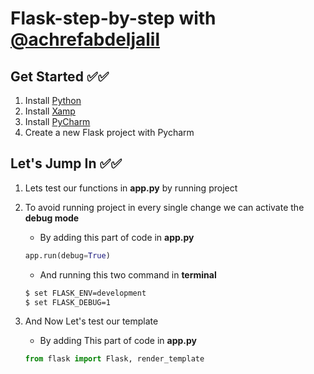# Flask-step-by-step  with  [@achrefabdeljalil](https://www.linkedin.com/in/achref-abdeljalil-179aa5136)



## Get Started ✅✅

1. Install [Python](https://www.python.org/downloads/)        
2. Install [Xamp](https://www.apachefriends.org/fr/download.html)
3. Install [PyCharm](https://www.jetbrains.com/fr-fr/pycharm/)         
4. Create a new Flask project with Pycharm                  


## Let's Jump In ✅✅


1. Lets test our functions in **app.py** by running project 
2. To avoid running project in every single change we can activate the **debug mode**
    - By adding this part of code in **app.py**
    ```python
    app.run(debug=True)
    ```       
    - And running this two command in **terminal** 
    ```cmd
    $ set FLASK_ENV=development 
    $ set FLASK_DEBUG=1
    ```
3. And Now Let's test our template 

    - By adding This part of code in **app.py**
    ```python
    from flask import Flask, render_template
    ```
    

